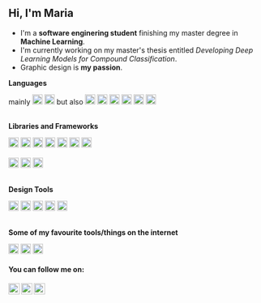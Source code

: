  
## Hi, I'm Maria 


- I'm a **software enginering student** finishing my master degree in **Machine Learning**.
- I'm currently working on my master's thesis entitled *Developing Deep Learning Models for Compound Classification*.
- Graphic design is **my passion**.

**Languages**  
<div class=row> mainly
<img height="20" src="https://cdn.jsdelivr.net/npm/simple-icons@3.12.2/icons/python.svg">
<img height="20" src="https://cdn.jsdelivr.net/npm/simple-icons@3.12.2/icons/javascript.svg"> 
 but also
<img height="20" src="https://cdn.jsdelivr.net/npm/simple-icons@3.12.2/icons/java.svg"> 
<img height="20" src="https://cdn.jsdelivr.net/npm/simple-icons@3.12.2/icons/elixir.svg">
<img height="20" src="https://cdn.jsdelivr.net/npm/simple-icons@3.12.2/icons/csharp.svg"> 
<img height="20" src="https://cdn.jsdelivr.net/npm/simple-icons@3.12.2/icons/haskell.svg"> 
<img height="20" src="https://cdn.jsdelivr.net/npm/simple-icons@3.12.2/icons/c.svg"> 
<img height="20" src="https://cdn.jsdelivr.net/npm/simple-icons@3.12.2/icons/typescript.svg"> 

</div>

</br>

**Libraries and Frameworks**  
<div class=row>
<img height="20" src="https://cdn.jsdelivr.net/npm/simple-icons@3.12.2/icons/pytorch.svg">
<img height="20" src="https://cdn.jsdelivr.net/npm/simple-icons@3.12.2/icons/tensorflow.svg">
<img height="20" src="https://cdn.jsdelivr.net/npm/simple-icons@3.12.2/icons/keras.svg">
<img height="20" src="https://cdn.jsdelivr.net/npm/simple-icons@3.12.2/icons/pandas.svg">
<img height="20" src="https://cdn.jsdelivr.net/npm/simple-icons@3.12.2/icons/numpy.svg">
<img height="20" src="https://cdn.jsdelivr.net/npm/simple-icons@3.12.2/icons/jupyter.svg">
<img height="20" src="https://cdn.jsdelivr.net/npm/simple-icons@3.12.2/icons/scikit-learn.svg">
</div>
</br>
<div class=row> 
<img height="20" src="https://cdn.jsdelivr.net/npm/simple-icons@3.12.2/icons/tailwindcss.svg">
<img height="20" src="https://cdn.jsdelivr.net/npm/simple-icons@3.12.2/icons/react.svg">
<img height="20" src="https://cdn.jsdelivr.net/npm/simple-icons@3.12.2/icons/flask.svg">
</div>

</br>

**Design Tools**  
<div class=row> 
<img height="20" src="https://cdn.jsdelivr.net/npm/simple-icons@3.12.2/icons/adobeillustrator.svg">
<img height="20" src="https://cdn.jsdelivr.net/npm/simple-icons@3.12.2/icons/figma.svg">
<img height="20" src="https://cdn.jsdelivr.net/npm/simple-icons@3.12.2/icons/adobexd.svg">
<img height="20" src="https://cdn.jsdelivr.net/npm/simple-icons@3.12.2/icons/adobephotoshop.svg">
<img height="20" src="https://cdn.jsdelivr.net/npm/simple-icons@3.12.2/icons/adobeindesign.svg">
</div>

</br>

**Some of my favourite tools/things on the internet**
<div class=row> 
<img height="20" src="https://cdn.jsdelivr.net/npm/simple-icons@3.12.2/icons/notion.svg">
<img height="20" src="https://cdn.jsdelivr.net/npm/simple-icons@3.12.2/icons/googlecalendar.svg">
<img height="20" src="https://cdn.jsdelivr.net/npm/simple-icons@3.12.2/icons/stackoverflow.svg">
</div>


#### You can follow me on: 
 
<a href="https://www.instagram.com/mariajbpires/">
  <img align="left" alt="Maria Pires | Instagram" width="22px" src="https://cdn.jsdelivr.net/npm/simple-icons@v3/icons/instagram.svg" />
</a>
<a href="https://www.linkedin.com/in/mariajbp/">
  <img align="left" alt="Maria Pires | LinkedIn" width="22px" src="https://cdn.jsdelivr.net/npm/simple-icons@v3/icons/linkedin.svg" />
</a>

<a href="https://twitter.com/mrjsbrgsprs">
  <img align="left" alt="Maria Pires | Twitter" width="22px" src="https://cdn.jsdelivr.net/npm/simple-icons@v3/icons/twitter.svg" />
</a>

